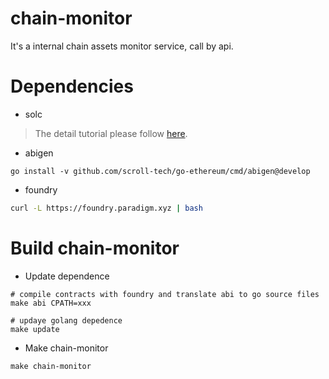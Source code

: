# chain-monitor

It's a internal chain assets monitor service, call by api.

# Dependencies

* solc

> The detail tutorial please follow [here](https://docs.soliditylang.org/en/latest/installing-solidity.html).

* abigen

```
go install -v github.com/scroll-tech/go-ethereum/cmd/abigen@develop
```

* foundry

```bash
curl -L https://foundry.paradigm.xyz | bash
```

# Build chain-monitor

* Update dependence

```
# compile contracts with foundry and translate abi to go source files 
make abi CPATH=xxx

# updaye golang depedence
make update
```

* Make chain-monitor

```
make chain-monitor
```